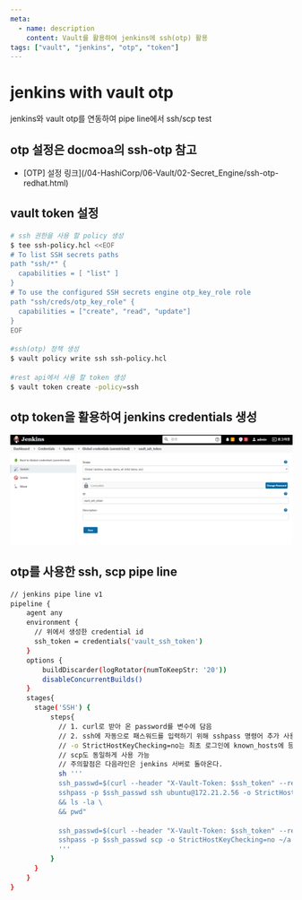 ```yaml
---
meta:
  - name: description
    content: Vault를 활용하여 jenkins에 ssh(otp) 활용
tags: ["vault", "jenkins", "otp", "token"]
---
```

# jenkins with vault otp
jenkins와 vault otp를 연동하여 pipe line에서 ssh/scp test

## otp 설정은 docmoa의 ssh-otp 참고
- [OTP] 설정 링크](/04-HashiCorp/06-Vault/02-Secret_Engine/ssh-otp-redhat.html)

## vault token 설정
```bash
# ssh 권한을 사용 할 policy 생성
$ tee ssh-policy.hcl <<EOF
# To list SSH secrets paths
path "ssh/*" {
  capabilities = [ "list" ]
}
# To use the configured SSH secrets engine otp_key_role role
path "ssh/creds/otp_key_role" {
  capabilities = ["create", "read", "update"]
}
EOF

#ssh(otp) 정책 생성
$ vault policy write ssh ssh-policy.hcl

#rest api에서 사용 할 token 생성
$ vault token create -policy=ssh
```

## otp token을 활용하여 jenkins credentials 생성
![](./image/vault_jenkins_token.png)

## otp를 사용한 ssh, scp pipe line
``` bash
// jenkins pipe line v1
pipeline {
    agent any
    environment {
      // 위에서 생성한 credential id
      ssh_token = credentials('vault_ssh_token')
    }
    options {
        buildDiscarder(logRotator(numToKeepStr: '20'))
        disableConcurrentBuilds()
    }
    stages{   
      stage('SSH') {
          steps{
            // 1. curl로 받아 온 password를 변수에 담음
            // 2. ssh에 자동으로 패스워드를 입력하기 위해 sshpass 명령어 추가 사용 
            // -o StrictHostKeyChecking=no는 최초 로그인에 known_hosts에 등록하는 문구 무시
            // scp도 동일하게 사용 가능
            // 주의할점은 다음라인은 jenkins 서버로 돌아온다.
            sh '''
            ssh_passwd=$(curl --header "X-Vault-Token: $ssh_token" --request POST --data '{"ip": "172.21.2.56"}' http://172.21.2.50:8200/v1/ssh/creds/otp_key_role  | jq ".data.key" | tr -d '""')
            sshpass -p $ssh_passwd ssh ubuntu@172.21.2.56 -o StrictHostKeyChecking=no "cd /usr/local \
            && ls -la \
            && pwd"

            ssh_passwd=$(curl --header "X-Vault-Token: $ssh_token" --request POST --data '{"ip": "172.21.2.56"}' http://172.21.2.50:8200/v1/ssh/creds/otp_key_role  | jq ".data.key" | tr -d '""')
            sshpass -p $ssh_passwd scp -o StrictHostKeyChecking=no ~/a ubuntu@172.21.2.56:~/test 
            '''
          }
      }
    }
}
```